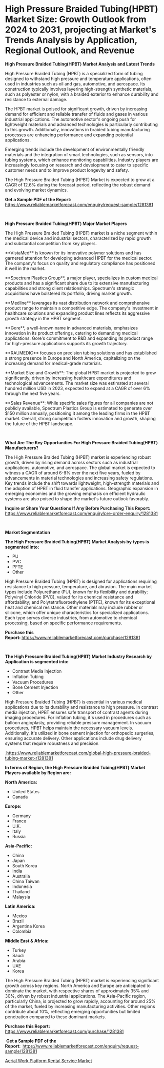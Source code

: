 <p><h1>High Pressure Braided Tubing(HPBT) Market Size: Growth Outlook from 2024 to 2031, projecting at Market's Trends Analysis by Application, Regional Outlook, and Revenue</h1></p><p><strong>High Pressure Braided Tubing(HPBT) Market Analysis and Latest Trends</strong></p>
<p><p>High Pressure Braided Tubing (HPBT) is a specialized form of tubing designed to withstand high pressure and temperature applications, often used in industries such as oil and gas, automotive, and aerospace. Its construction typically involves layering high-strength synthetic materials, such as polyester or nylon, with a braided exterior to enhance durability and resistance to external damage.</p><p>The HPBT market is poised for significant growth, driven by increasing demand for efficient and reliable transfer of fluids and gases in various industrial applications. The automotive sector's ongoing push for lightweight materials and advanced technologies is particularly contributing to this growth. Additionally, innovations in braided tubing manufacturing processes are enhancing performance and expanding potential applications.</p><p>Emerging trends include the development of environmentally friendly materials and the integration of smart technologies, such as sensors, into tubing systems, which enhance monitoring capabilities. Industry players are increasingly focusing on research and development to cater to specific customer needs and to improve product longevity and safety.</p><p>The High Pressure Braided Tubing (HPBT) Market is expected to grow at a CAGR of 12.6% during the forecast period, reflecting the robust demand and evolving market dynamics.</p></p>
<p><strong>Get a Sample PDF of the Report:&nbsp;</strong> <a href="https://www.reliablemarketforecast.com/enquiry/request-sample/1281381?utm_campaign=1140&utm_medium=2&utm_source=Github&utm_content=ia&utm_term=27122024&utm_id=high-pressure-braided-tubinghpbt">https://www.reliablemarketforecast.com/enquiry/request-sample/1281381</a></p>
<p>&nbsp;</p>
<p><strong>High Pressure Braided Tubing(HPBT) Major Market Players</strong></p>
<p><p>The High Pressure Braided Tubing (HPBT) market is a niche segment within the medical device and industrial sectors, characterized by rapid growth and substantial competition from key players.</p><p>**VistaMed** is known for its innovative polymer solutions and has garnered attention for developing advanced HPBT for the medical sector. The company's focus on quality and regulatory compliance has positioned it well in the market. </p><p>**Spectrum Plastics Group**, a major player, specializes in custom medical products and has a significant share due to its extensive manufacturing capabilities and strong client relationships. Spectrum's strategic acquisitions have bolstered its portfolio, driving market growth.</p><p>**Medline** leverages its vast distribution network and comprehensive product range to maintain a competitive edge. The company's investment in healthcare solutions and expanding product lines reflects its aggressive growth strategy in the HPBT segment.</p><p>**Gore**, a well-known name in advanced materials, emphasizes innovation in its product offerings, catering to demanding medical applications. Gore's commitment to R&D and expanding its product range for high-pressure applications supports its growth trajectory.</p><p>**RAUMEDIC** focuses on precision tubing solutions and has established a strong presence in Europe and North America, capitalizing on the increasing demand for medical-grade materials.</p><p>**Market Size and Growth**: The global HPBT market is projected to grow significantly, driven by increasing healthcare expenditures and technological advancements. The market size was estimated at several hundred million USD in 2023, expected to expand at a CAGR of over 6% through the next five years.</p><p>**Sales Revenue**: While specific sales figures for all companies are not publicly available, Spectrum Plastics Group is estimated to generate over $150 million annually, positioning it among the leading firms in the HPBT market. Overall, strong competition fosters innovation and growth, shaping the future of the HPBT landscape.</p></p>
<p>&nbsp;</p>
<p><strong>What Are The Key Opportunities For High Pressure Braided Tubing(HPBT) Manufacturers?</strong></p>
<p><p>The High Pressure Braided Tubing (HPBT) market is experiencing robust growth, driven by rising demand across sectors such as industrial applications, automotive, and aerospace. The global market is expected to witness a CAGR of around 6-8% over the next five years, fueled by advancements in material technologies and increasing safety regulations. Key trends include the shift towards lightweight, high-strength materials and the adoption of HPBT in fluid transfer applications. Geographic expansion in emerging economies and the growing emphasis on efficient hydraulic systems are also poised to shape the market's future outlook favorably.</p></p>
<p><strong>Inquire or Share Your Questions If Any Before Purchasing This Report:</strong> <a href="https://www.reliablemarketforecast.com/enquiry/pre-order-enquiry/1281381?utm_campaign=1140&utm_medium=2&utm_source=Github&utm_content=ia&utm_term=27122024&utm_id=high-pressure-braided-tubinghpbt">https://www.reliablemarketforecast.com/enquiry/pre-order-enquiry/1281381</a></p>
<p>&nbsp;</p>
<p><strong>Market Segmentation</strong></p>
<p><strong>The High Pressure Braided Tubing(HPBT) Market Analysis by types is segmented into:</strong></p>
<p><ul><li>PU</li><li>PVC</li><li>PFTE</li><li>Other</li></ul></p>
<p><p>High Pressure Braided Tubing (HPBT) is designed for applications requiring resistance to high pressure, temperature, and abrasion. The main market types include Polyurethane (PU), known for its flexibility and durability; Polyvinyl Chloride (PVC), valued for its chemical resistance and affordability; and Polytetrafluoroethylene (PTFE), known for its exceptional heat and chemical resistance. Other materials may include rubber or silicone, which offer unique characteristics for specialized applications. Each type serves diverse industries, from automotive to chemical processing, based on specific performance requirements.</p></p>
<p><strong>Purchase this Report:&nbsp;</strong><a href="https://www.reliablemarketforecast.com/purchase/1281381?utm_campaign=1140&utm_medium=2&utm_source=Github&utm_content=ia&utm_term=27122024&utm_id=high-pressure-braided-tubinghpbt">https://www.reliablemarketforecast.com/purchase/1281381</a></p>
<p>&nbsp;</p>
<p><strong>The High Pressure Braided Tubing(HPBT) Market Industry Research by Application is segmented into:</strong></p>
<p><ul><li>Contrast Media Injection</li><li>Inﬂation Tubing</li><li>Vacuum Procedures</li><li>Bone Cement Injection</li><li>Other</li></ul></p>
<p><p>High Pressure Braided Tubing (HPBT) is essential in various medical applications due to its durability and resistance to high pressure. In contrast media injection, HPBT ensures safe transport of contrast agents during imaging procedures. For inflation tubing, it's used in procedures such as balloon angioplasty, providing reliable pressure management. In vacuum procedures, HPBT helps maintain the necessary vacuum levels. Additionally, it's utilized in bone cement injection for orthopedic surgeries, ensuring accurate delivery. Other applications include drug delivery systems that require robustness and precision.</p></p>
<p><a href="https://www.reliablemarketforecast.com/global-high-pressure-braided-tubing-market-r1281381?utm_campaign=1140&utm_medium=2&utm_source=Github&utm_content=ia&utm_term=27122024&utm_id=high-pressure-braided-tubinghpbt">&nbsp;https://www.reliablemarketforecast.com/global-high-pressure-braided-tubing-market-r1281381</a></p>
<p><strong>In terms of Region, the High Pressure Braided Tubing(HPBT) Market Players available by Region are:</strong></p>
<p>
    <p> <strong> North America: </strong>
        <ul>
            <li>United States</li>
            <li>Canada</li>
        </ul>
        </p> 
    <p> <strong> Europe: </strong>
        <ul>
            <li>Germany</li>
            <li>France</li>
            <li>U.K.</li>
            <li>Italy</li>
            <li>Russia</li>
        </ul>
        </p> 
    <p> <strong> Asia-Pacific: </strong>
        <ul>
            <li>China</li>
            <li>Japan</li>
            <li>South Korea</li>
            <li>India</li>
            <li>Australia</li>
            <li>China Taiwan</li>
            <li>Indonesia</li>
            <li>Thailand</li>
            <li>Malaysia</li>
        </ul>
        </p> 
    <p> <strong> Latin America: </strong>
        <ul>
            <li>Mexico</li>
            <li>Brazil</li>
            <li>Argentina Korea</li>
            <li>Colombia</li>
        </ul>
        </p> 
    <p> <strong> Middle East & Africa: </strong>
        <ul>
            <li>Turkey</li>
            <li>Saudi</li>
            <li>Arabia</li>
            <li>UAE</li>
            <li>Korea</li>
        </ul>
    </p>
    </p>
<p><p>The High Pressure Braided Tubing (HPBT) market is experiencing significant growth across key regions. North America and Europe are anticipated to dominate the market, with respective shares of approximately 35% and 30%, driven by robust industrial applications. The Asia-Pacific region, particularly China, is projected to grow rapidly, accounting for around 25% of the market, fueled by increasing manufacturing activities. Other regions contribute about 10%, reflecting emerging opportunities but limited penetration compared to these dominant markets.</p></p>
<p><strong>Purchase this Report: </strong><a href="https://www.reliablemarketforecast.com/purchase/1281381?utm_campaign=1140&utm_medium=2&utm_source=Github&utm_content=ia&utm_term=27122024&utm_id=high-pressure-braided-tubinghpbt">https://www.reliablemarketforecast.com/purchase/1281381</a></p>
<p>&nbsp;<strong>Get a Sample PDF of the Report:&nbsp;&nbsp;</strong><a href="https://www.reliablemarketforecast.com/enquiry/request-sample/1281381?utm_campaign=1140&utm_medium=2&utm_source=Github&utm_content=ia&utm_term=27122024&utm_id=high-pressure-braided-tubinghpbt">https://www.reliablemarketforecast.com/enquiry/request-sample/1281381</a></p>
<p><strong></strong></p>
<p><p><a href="https://github.com/AKSHATREPORTPRIME/Market-Research-Report-List-6/blob/main/aerial-work-platform-rental-service-market.md?utm_campaign=1140&utm_medium=2&utm_source=Github&utm_content=ia&utm_term=27122024&utm_id=high-pressure-braided-tubinghpbt">Aerial Work Platform Rental Service Market</a></p></p>